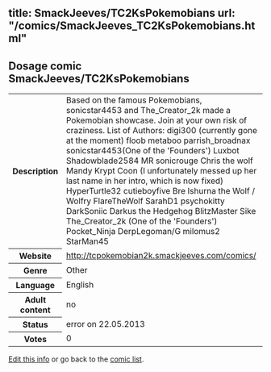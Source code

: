 title: SmackJeeves/TC2KsPokemobians
url: "/comics/SmackJeeves_TC2KsPokemobians.html"
---
Dosage comic SmackJeeves/TC2KsPokemobians
-----------------------------------------

<p id="msg"></p>
<script type="text/javascript">
if (window.location.search === '?edit_info_mail=sent_ok') {
  var elem = document.getElementById("msg");
  elem.innerHTML = 'Edited information sucessfully sent for review, which is usually done daily. Thanks!';
  elem.className = 'ok';
}
</script>
<table class="comicinfo">
<tr>
<th>Description</th><td>Based on the famous Pokemobians, sonicstar4453 and The_Creator_2k made a Pokemobian showcase. Join at your own risk of craziness. List of Authors: digi300 (currently gone at the moment) floob metaboo parrish_broadnax sonicstar4453(One of the 'Founders') Luxbot Shadowblade2584 MR sonicrouge Chris the wolf Mandy Krypt Coon (I unfortunately messed up her last name in her intro, which is now fixed) HyperTurtle32 cutieboyfive Bre Ishurna the Wolf / Wolfry FlareTheWolf SarahD1 psychokitty DarkSoniic Darkus the Hedgehog BlitzMaster Sike The_Creator_2k (One of the 'Founders') Pocket_Ninja DerpLegoman/G milomus2 StarMan45</td>
</tr>
<tr>
<th>Website</th><td><a href="http://tcpokemobian2k.smackjeeves.com/comics/">http://tcpokemobian2k.smackjeeves.com/comics/</a></td>
</tr>
<tr>
<th>Genre</th><td>Other</td>
</tr>
<tr>
<th>Language</th><td>English</td>
</tr>
<tr>
<th>Adult content</th><td>no</td>
</tr>
<tr>
<th>Status</th><td>error on 22.05.2013</td>
</tr>
<tr>
<th>Votes</th><td>0</td>
</tr>
</table>

[Edit this info](SmackJeeves_TC2KsPokemobians_edit.html) or go back to the [comic list](../comic-index.html).
